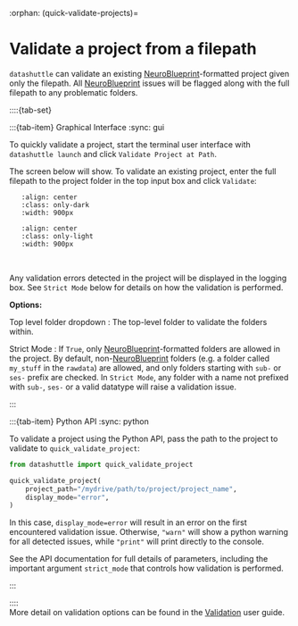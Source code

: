 :orphan:
(quick-validate-projects)=

# Validate a project from a filepath

``datashuttle`` can validate an existing
[NeuroBlueprint](https://neuroblueprint.neuroinformatics.dev/latest/index.html)-formatted project given only the filepath.
All [NeuroBlueprint](https://neuroblueprint.neuroinformatics.dev/latest/index.html) issues will be flagged along with the full filepath
to any problematic folders.

::::{tab-set}

:::{tab-item} Graphical Interface
:sync: gui

To quickly validate a project, start the terminal user interface with
``datashuttle launch`` and click ``Validate Project at Path``.

The screen below will show. To validate an existing project,
enter the full filepath to the project folder in the top input box
and click ``Validate``:

```{image} /_static/screenshots/how-to-quick-validate-project-dark.png
   :align: center
   :class: only-dark
   :width: 900px
```
```{image} /_static/screenshots/how-to-quick-validate-project-light.png
   :align: center
   :class: only-light
   :width: 900px
```
<br>

Any validation errors detected in the project will be displayed in the logging box.
See ``Strict Mode`` below for details on how the validation is performed.

**Options:**

Top level folder dropdown
: The top-level folder to validate the folders within.

Strict Mode
: If `True`, only [NeuroBlueprint](https://neuroblueprint.neuroinformatics.dev/latest/index.html)-formatted folders are allowed
in the project. By default, non-[NeuroBlueprint](https://neuroblueprint.neuroinformatics.dev/latest/index.html) folders (e.g. a folder
called `my_stuff` in the `rawdata`) are allowed, and only folders
starting with `sub-` or `ses-` prefix are checked. In `Strict Mode`,
any folder with a name not prefixed with `sub-`, `ses-` or a valid datatype will
raise a validation issue.

:::

:::{tab-item} Python API
:sync: python

To validate a project using the Python API, pass the path
to the project to validate to ``quick_validate_project``:

```python
from datashuttle import quick_validate_project

quick_validate_project(
    project_path="/mydrive/path/to/project/project_name",
    display_mode="error",
)

```

In this case, `display_mode=error` will result in an error on the first encountered validation issue.
Otherwise, `"warn"` will show a python warning for all detected issues, while `"print"` will print directly to the console.

See the [](datashuttle.quick_validate_project) API documentation
for full details of parameters, including the important argument ``strict_mode``
that controls how validation is performed.

:::

::::
\
More detail on validation options can be found in the [Validation](tutorial-validation) user guide.
